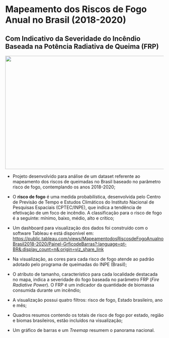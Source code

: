 # Mapeamento dos Riscos de Fogo Anual no Brasil (2018-2020)
## Com Indicativo da Severidade do Incêndio Baseada na Potência Radiativa de Queima (FRP)

<img src="https://cdn.pixabay.com/photo/2022/08/08/02/35/forest-fire-7371724_960_720.jpg"  width="960" height="360">

* Projeto desenvolvido para análise de um dataset referente ao mapeamento dos riscos de queimadas no Brasil baseado no parâmetro risco de fogo, contemplando os anos 2018-2020;
* O **risco de fogo** é uma medida probabilística, desenvolvida pelo Centro de Previsão de Tempo e Estudos Climáticos do Instituto Nacional de Pesquisas Espaciais (CPTEC/INPE), que indica a tendência de efetivação de um foco de incêndio. A classificação para o risco de fogo é a seguinte: mínimo, baixo, médio, alto e crítico;
* Um dashboard para visualização dos dados foi construído com o software Tableau e está disponível em: 
https://public.tableau.com/views/MapeamentodosRiscosdeFogoAnualnoBrasil2018-2020/Painel-GrficodeBarras?:language=pt-BR&:display_count=n&:origin=viz_share_link

* Na visualização, as cores para cada risco de fogo atende ao padrão adotado pelo programa de queimadas do INPE (Brasil);
* O atributo de tamanho, característico para cada localidade destacada no mapa, indica a severidade do fogo baseada no parâmetro FRP (*Fire Radiative Power*). O FRP é um indicador da quantidade de biomassa consumida durante um incêndio; 
* A visualização possui quatro filtros: risco de fogo, Estado brasileiro, ano e mês;
* Quadros resumos contendo os totais de risco de fogo por estado, região e biomas brasileiros, estão incluídos na visualização;
* Um gráfico de barras e um *Treemap* resumem o panorama nacional.
